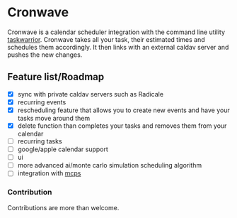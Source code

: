 # **Cronwave**
Cronwave is a calendar scheduler integration with the command line utility [taskwarrior](https://taskwarrior.org/).
Cronwave takes all your task, their estimated times and schedules them accordingly. It then links with an external caldav server and
pushes the new changes.
## **Feature list/Roadmap**
- [x] sync with private caldav servers such as Radicale
- [x] recurring events
- [x] rescheduling feature that allows you to create new events and have your tasks move around them
- [x] delete function than completes your tasks and removes them from your calendar
- [ ] recurring tasks
- [ ] google/apple calendar support
- [ ] ui
- [ ] more advanced ai/monte carlo simulation scheduling algorithm
- [ ] integration with [mcps](https://github.com/swaits/mcps)
### Contribution
Contributions are more than welcome.








